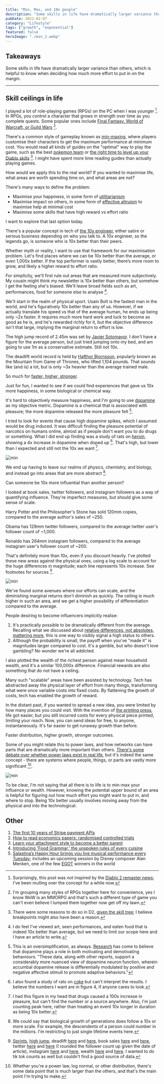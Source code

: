 ```yaml
---
title: "Min, Max, and 10x people"
description: "Some skills in life have dramatically larger variance than others, which is helpful to know when deciding how much more effort to put in on the margin."
pubDate: 2021-02-07
category: "Lifestyle"
tags: ["growth", "exponential"]
featured: false
heroImage: "./min_2.webp"
---
```


## Takeaways

Some skills in life have dramatically larger variance than others, which is helpful to know when deciding how much more effort to put in on the margin.

---

## Skill ceilings in life

I played a lot of role-playing games (RPGs) on the PC when I was younger [^1]. In RPGs, you control a character that grows in strength over time as you complete quests. Some popular ones include [Final Fantasy, World of Warcraft, or Guild Wars](https://vgsales.fandom.com/wiki/Best_selling_RPG_games "rpg") [^2].

There's a common style of gameplay known as [min-maxing](https://tvtropes.org/pmwiki/pmwiki.php/Main/MinMaxing "min"), where players customise their characters to get the maximum performance at minimum cost. You would read all kinds of guides on the "optimal" way to play the game, such as the best [pokemon team](https://gamefaqs.gamespot.com/gameboy/198314-pokemon-yellow-version-special-pikachu-edition/faqs "pokemon") or [the right time to level up your Diablo skills](https://gamefaqs.gamespot.com/pc/238750-diablo-ii-includes-expansion-set/faqs/18357 "diablo") [^3]. I might have spent more time reading guides than actually playing games.

How would we apply this to the real world? If you wanted to maximise life, what areas are worth spending time on, and what areas are not?

There's many ways to define the problem:

- Maximise your happiness, in some form of [utilitarianism](https://en.wikipedia.org/wiki/Utilitarianism "utility")
- Maximise impact on others, in some form of [effective altruism](https://www.effectivealtruism.org/ "ea") to maximise help at minimal cost
- Maximise some skills that have high reward vs effort ratio

I want to explore that last option today.

There's a popular concept in tech of [the 10x engineer](https://www.7pace.com/blog/10x-engineers "10"), either satire or serious business depending on who you talk to. A 10x engineer, so the legends go, is someone who is 10x better than their peers.

Whether myth or reality, I want to use that framework for our maximisation problem. Let's find places where we can be 10x better than the average, or even 1,000x better. If the top performer is vastly better, there’s more room to grow, and likely a higher reward to effort ratio.

For simplicity, we'll first rule out areas that are measured more subjectively. My cousin might think my newsletter is 10x better than others, but somehow I get the feeling she's biased. We'll leave broad fields such as art, performances, food for someone else to analyse [^4].

We'll start in the realm of physical sport. Usain Bolt is the fastest man in the world, and he's figuratively 10x better than any of us. However, if we actually translate his speed vs that of the average human, he ends up being only ~2x faster. It requires much more hard work and luck to become as good as he is, and he's rewarded richly for it, but the objective difference isn't that large, implying the marginal return to effort is low.

The high jump record of 2.45m was set by [Javier Sotomayor](https://www.topendsports.com/sport/athletics/record-high-jump.htm "jump"). I don't have a figure for the average person, but just tried jumping onto my bed, and am going to use 1m as a conservative estimate. Still not 10x.

The deadlift world record is held by [Hafthor Bjornsson](https://www.espn.com/video/clip/_/id/29126803 "hafthor"), popularly known as the Mountain from Game of Thrones, who lifted 1,104 pounds. That sounds like (and is) a lot, but is only ~3x heavier than the average trained male.

So much for [faster, higher, stronger](https://en.wikipedia.org/wiki/Olympic_symbols#:~:text=The%20Olympic%20motto%20is%20the,who%20was%20an%20athletics%20enthusiast. "wiki").

Just for fun, I wanted to see if we could find experiences that gave us 10x more happiness, in some biological or chemical way.

It's hard to objectively measure happiness, and I'm going to use [dopamine](https://www.healthline.com/health/dopamine-effects#definition "dope") as my objective metric. Dopamine is a chemical that is associated with pleasure; the more dopamine released the more pleasure felt [^5].

I tried to look for events that cause high dopamine spikes, which I assumed would be drug induced. It was difficult finding the pleasure potential of narcotics on humans online, almost as if people don't want you to do drugs or something. What I did end up finding was a study of rats on [heroin](https://onlinelibrary.wiley.com/doi/abs/10.1002/syn.890210207 "heroin"), showing a 4x increase in dopamine when doped up [^6]. That's high, but lower than I expected and still not the 10x we want [^7].

![min](./min_1.webp)

We end up having to leave our realms of physics, chemistry, and biology, and instead go into areas that are more abstract [^8].

Can someone be 10x more influential than another person?

I looked at book sales, twitter followers, and instagram followers as a way of quantifying influence. They're imperfect measures, but should give some sense of scale.

Harry Potter and the Philosopher's Stone has sold 120mm copies, compared to the average author's sales of ~250.

Obama has 129mm twitter followers, compared to the average twitter user's follower count of ~1,000.

Ronaldo has 264mm instagram followers, compared to the average instagram user's follower count of ~200.

That's definitely more than 10x, even if you discount heavily. I've plotted these new areas against the physical ones, using a log scale to account for the huge differences in magnitude; each line represents 10x increase. See footnotes for sources [^9].

![min](./min_2.webp)

We've found some avenues where our efforts can scale, and the diminishing marginal returns don’t diminish as quickly. The ceiling is much higher in such an area, and we get a higher possibility of differentiation compared to the average.

People desiring to become influencers implicitly realise:

1. It's practically possible to be dramatically different from the average. Recalling what we discussed about [relative differences, not absolutes, mattering more](https://avoidboringpeople.substack.com/p/relatively-speaking-the-billionaire "relative"), this is one way to visibly signal a high status to others.
2. Although the probability is small, the payoff when you've "made it" is magnitudes larger compared to cost. It's a gamble, but who doesn't love gambling? No wonder we're all addicted.

I also plotted the wealth of the richest person against mean household wealth, and it's a similar 100,000x difference. Financial rewards are also something that do not have a ceiling.

Many such "scalable" areas have been assisted by technology. Tech has abstracted away the physical layer of effort from many things, transforming what were once variable costs into fixed costs. By flattening the growth of costs, tech has enabled the growth of reward.

In the distant past, if you wanted to spread a new idea, you were limited by how many places you could visit. With the invention of [the printing press](https://www.history.com/news/printing-press-renaissance), life got easier, but you still incurred costs for every physical piece printed, limiting your reach. Now, you can send ideas for free, to anyone, instantaneously. It's far easier to get runaway growth than before.

Faster distribution, higher growth, stronger outcomes.

Some of you might relate this to power laws, and how networks can have parts that are dramatically more important than others. [There's some debate over whether power laws exist in real life](https://www.quantamagazine.org/scant-evidence-of-power-laws-found-in-real-world-networks-20180215/ "real"), but it's indeed the same concept - there are systems where people, things, or parts are vastly more significant [^10].

![min](./min_3.webp)

To be clear, I'm not saying that all there is to life is to min-max your influence or wealth. However, knowing the potential upper bound of an area is helpful for figuring out how much effort you might want to put in, and where to stop. Being 10x better usually involves moving away from the physical and into the technological.

## Other

1. [The first 10 years of Stripe payment APIs](https://stripe.com/blog/payment-api-design "api")
2. [How to read economics papers: randomised controlled trials](https://www.youtube.com/watch?v=s-_3s3OMeqs&feature=emb_title "rct")
3. [Learn your attachment style to become a better parent](https://aeon.co/essays/learn-your-own-attachment-style-to-become-a-better-parent "attachment")
4. [Introducing 'Food Grammar,' the unspoken rules of every cuisine](https://www.atlasobscura.com/articles/do-italians-eat-spaghetti-and-meatballs "food")
5. [Salastina’s Happy Hour brings you live musical performance every Tuesday](https://www.salastina.org/concerts "salastina"); includes an upcoming session by Disney composer Alan Menken, one of the few [EGOT](https://en.wikipedia.org/wiki/List_of_people_who_have_won_Academy,_Emmy,_Grammy,_and_Tony_Awards "EGOT") winners in the world

[^1]: Surprisingly, this post was _not_ inspired by the [Diablo 2 remaster news](https://diablo2.blizzard.com/en-us/ "d2"); I've been mulling over the concept for a while now.
[^2]: I'm grouping many styles of RPGs together here for convenience, yes I know WoW is an MMORPG and that's such a different type of game you can't even believe I lumped them together now get off my lawn.
[^3]: There were some reasons to do so in D2, [given the skill tree](http://classic.battle.net/diablo2exp/skills/skillplanning.shtml "d2"); I believe breakpoints might also have been a reason.
[^4]: I do feel I've viewed art, seen performances, and eaten food that is indeed 10x better than average, but we need to limit our scope here and I have an article to write.
[^5]: This is an oversimplification, as always. [Research](https://www.ncbi.nlm.nih.gov/pmc/articles/PMC5820768/ "paper") has come to believe that dopamine plays a role in both motivating and demotivating behaviours. "These data, along with other reports, support a considerably more nuanced view of dopamine neuron function, wherein accumbal dopamine release is differentially modulated by positive and negative affective stimuli to promote adaptive behaviors."
[^6]: I also found a study of rats on [coke](https://www.pnas.org/content/102/29/10023 "rat") but can't interpret the results. I believe the numbers I want are in figure 4, if anyone cares to look.
[^7]: I had this figure in my head that drugs caused a 100x increase in pleasure, but can't find the number or a source anywhere. Also, I'm just counting peak here, rather than treating an event 10x longer in duration as being 10x better.
[^8]: We could say that biological growth of generations does follow a 10x or more scale. For example, the descendents of a person could number in the millions. I'm restricting to just single lifetime events here.
[^9]:
    [Sprints](https://trackspikes.co.uk/average-sprinting-speed/ "sprint"), [high jump](https://www.topendsports.com/sport/athletics/record-high-jump.htm "jump"), deadlift [here](https://www.espn.com/olympics/weightlifting/story/_/id/29126863/hafthor-bjornsson-breaks-world-record-501-kilogram-deadlift "lift") and [here](https://strengthlevel.com/strength-standards/deadlift/lb "lift"), book sales [here](https://nonfictionauthorsassociation.com/how-many-books-can-you-expect-to-sell-the-truth-about-book-sales-and-the-keys-to-generating-income-from-publishing/ "book") and [here](https://en.wikipedia.org/wiki/List_of_best-selling_books#List_of_best-selling_regularly_updated_books "book"), twitter [here](https://kickfactory.com/blog/average-twitter-followers-updated-2016/ "tw") and [here](https://en.wikipedia.org/wiki/List_of_most-followed_Twitter_accounts "tw") (I rounded the follower count up given the date of article), instagram [here](https://www.hashtagsforlikes.co/blog/instagram-followers-how-many-does-the-average-person-have/ "insta") and [here](https://en.wikipedia.org/wiki/List_of_most-followed_Instagram_accounts "insta"), wealth [here](https://www.marketwatch.com/story/whats-your-net-worth-and-how-do-you-compare-to-others-2018-09-24 "wealth") and [here](https://en.wikipedia.org/wiki/List_of_Americans_by_net_worth "wealth"). I wanted to do tik tok counts as well but couldn't find a good source of data.
    [^10]: Whether you're a power law, log normal, or other distribution, there's some data point that is much larger than the others, and that's the main point I'm trying to make.
